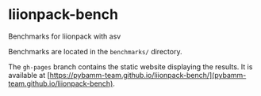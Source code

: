 # liionpack-bench
Benchmarks for liionpack with asv

Benchmarks are located in the `benchmarks/` directory.

The `gh-pages` branch contains the static website displaying the
results. It is available at [https://pybamm-team.github.io/liionpack-bench/](pybamm-team.github.io/liionpack-bench).